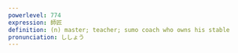 ```yaml
---
powerlevel: 774
expression: 師匠
definition: (n) master; teacher; sumo coach who owns his stable
pronunciation: ししょう
---
```

